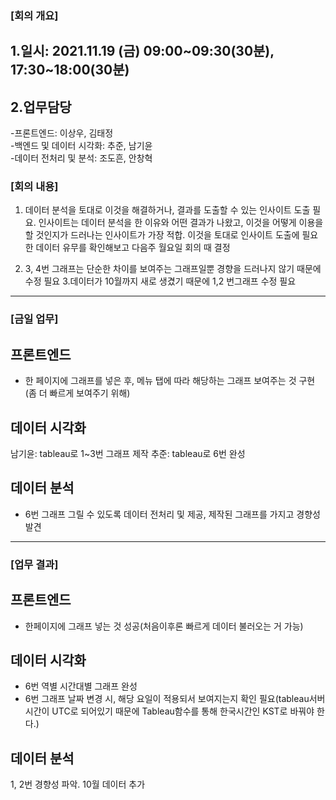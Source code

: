 ### [회의 개요]

## 1.일시: 2021.11.19 (금) 09:00~09:30(30분), 17:30~18:00(30분) <br>

## 2.업무담당 <br>

-프론트엔드: 이상우, 김태정 <br> -백엔드 및 데이터 시각화: 추준, 남기윤 <br> -데이터 전처리 및 분석: 조도흔, 안창혁<br>

### [회의 내용]

1. 데이터 분석을 토대로 이것을 해결하거나, 결과를 도출할 수 있는 인사이트 도출 필요.
   인사이트는 데이터 분석을 한 이유와 어떤 결과가 나왔고, 이것을 어떻게 이용을 할 것인지가 드러나는 인사이트가 가장 적합. 이것을 토대로 인사이트 도출에 필요한 데이터 유무를 확인해보고 다음주 월요일 회의 때 결정

2. 3, 4번 그래프는 단순한 차이를 보여주는 그래프일뿐 경향을 드러나지 않기 때문에 수정 필요 3.데이터가 10월까지 새로 생겼기 때문에 1,2 번그래프 수정 필요

---

### [금일 업무]

## 프론트엔드

- 한 페이지에 그래프를 넣은 후, 메뉴 탭에 따라 해당하는 그래프 보여주는 것 구현(좀 더 빠르게 보여주기 위해)

## 데이터 시각화

남기윤: tableau로 1~3번 그래프 제작
추준: tableau로 6번 완성

## 데이터 분석

- 6번 그래프 그릴 수 있도록 데이터 전처리 및 제공, 제작된 그래프를 가지고 경향성 발견

---

### [업무 결과]

## 프론트엔드

- 한페이지에 그래프 넣는 것 성공(처음이후론 빠르게 데이터 불러오는 거 가능)

## 데이터 시각화

- 6번 역별 시간대별 그래프 완성
- 6번 그래프 날짜 변경 시, 해당 요일이 적용되서 보여지는지 확인 필요(tableau서버 시간이 UTC로 되어있기 때문에 Tableau함수를 통해 한국시간인 KST로 바꿔야 한다.)

## 데이터 분석

1, 2번 경향성 파악. 10월 데이터 추가
